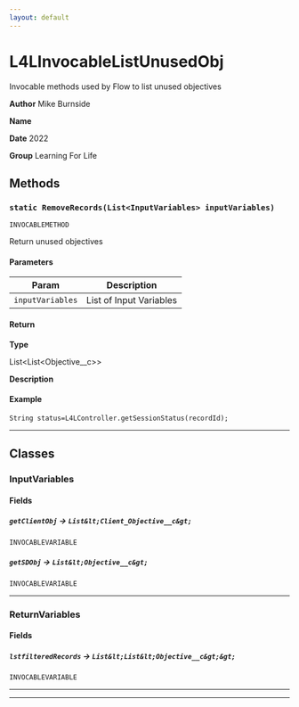 ```yaml
---
layout: default
---
```

# L4LInvocableListUnusedObj

Invocable methods used by Flow to list unused objectives


**Author** Mike Burnside


**Name** 


**Date** 2022


**Group** Learning For Life

## Methods
### `static RemoveRecords(List<InputVariables> inputVariables)`

`INVOCABLEMETHOD`

Return unused objectives

#### Parameters

|Param|Description|
|---|---|
|`inputVariables`|List of Input Variables|

#### Return

**Type**

List&lt;List&lt;Objective__c&gt;&gt;

**Description**



#### Example
```apex
String status=L4LController.getSessionStatus(recordId);
```


---
## Classes
### InputVariables
#### Fields

##### `getClientObj` → `List&lt;Client_Objective__c&gt;`

`INVOCABLEVARIABLE` 

##### `getSDObj` → `List&lt;Objective__c&gt;`

`INVOCABLEVARIABLE` 

---

### ReturnVariables
#### Fields

##### `lstfilteredRecords` → `List&lt;List&lt;Objective__c&gt;&gt;`

`INVOCABLEVARIABLE` 

---

---
